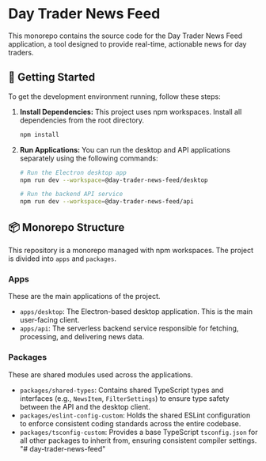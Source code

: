 # Day Trader News Feed

This monorepo contains the source code for the Day Trader News Feed application, a tool designed to provide real-time, actionable news for day traders.

## 🚀 Getting Started

To get the development environment running, follow these steps:

1.  **Install Dependencies:**
    This project uses npm workspaces. Install all dependencies from the root directory.
    ```bash
    npm install
    ```

2.  **Run Applications:**
    You can run the desktop and API applications separately using the following commands:
    ```bash
    # Run the Electron desktop app
    npm run dev --workspace=@day-trader-news-feed/desktop

    # Run the backend API service
    npm run dev --workspace=@day-trader-news-feed/api
    ```

## 📦 Monorepo Structure

This repository is a monorepo managed with npm workspaces. The project is divided into `apps` and `packages`.

### Apps

These are the main applications of the project.

-   `apps/desktop`: The Electron-based desktop application. This is the main user-facing client.
-   `apps/api`: The serverless backend service responsible for fetching, processing, and delivering news data.

### Packages

These are shared modules used across the applications.

-   `packages/shared-types`: Contains shared TypeScript types and interfaces (e.g., `NewsItem`, `FilterSettings`) to ensure type safety between the API and the desktop client.
-   `packages/eslint-config-custom`: Holds the shared ESLint configuration to enforce consistent coding standards across the entire codebase.
-   `packages/tsconfig-custom`: Provides a base TypeScript `tsconfig.json` for all other packages to inherit from, ensuring consistent compiler settings.
"# day-trader-news-feed" 
